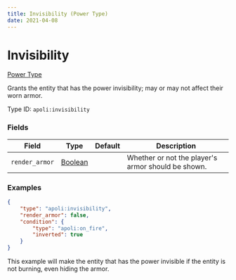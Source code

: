 ```yaml
---
title: Invisibility (Power Type)
date: 2021-04-08
---
```


# Invisibility

[Power Type](../power_types.md)

Grants the entity that has the power invisibility; may or may not affect their worn armor.

Type ID: `apoli:invisibility`


### Fields

Field  | Type | Default | Description
-------|------|---------|-------------
`render_armor` | [Boolean](../data_types/boolean.md) | | Whether or not the player's armor should be shown.


### Examples

```json
{
  	"type": "apoli:invisibility",
	"render_armor": false,
	"condition": {
		"type": "apoli:on_fire",
		"inverted": true
	}
}
```

This example will make the entity that has the power invisible if the entity is not burning, even hiding the armor.
